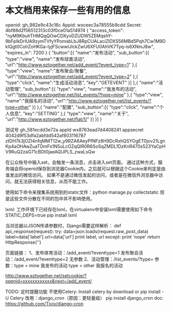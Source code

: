 本文档用来保存一些有用的信息
==============================
openid: gh_982e9c43c16c
Appid: wxceec3a78555b9cdd
Secret: 4bf88d2f56512313c03f0ce01a514974
{
    "access_token": "nyM9KbuhTHMQqQOwCDXyvDZUDW5ZEMqshY-9bFpIkDrIUA9zymTVfyYPomsbLbJ8RpCUALaciZlDXS56MBd5Pqh7Cw1M9DkIQgt0ColrZoHKGa-IyjFScwwIJlckZwU6XFU0AhVK7Tyq-is6XNmJ8w",
    "expires_in": 7200
}
{
  "button":[{
    "name":"发布活动",
    "sub_button":[{
      "type":"view",
      "name":"发布球类活动",
      "url":"http://www.eztogether.net/add_event/?event_type=1"
    },{
      "type":"view",
      "name":"发布聚会/聚餐",
      "url":"http://www.eztogether.net/add_event/?event_type=2"
    },{
      "type":"click",
      "name":"生成活动消息",
      "key":"GETEVENT"
    }]
  },{
    "name":"活动管理",
    "sub_button":[{
       "type":"view",
       "name":"我发布的活动",
       "url":"http://www.eztogether.net/list_events/?type=mine"
    },{
      "type":"view",
      "name":"我报名的活动",
      "url":"http://www.eztogether.net/list_events/?type=other"
    }]
  },{
    "name":"配置",
    "sub_button":[{
      "type":"click",
      "name":"个人信息",
      "key":"SETTING"
    },{
      "type":"view",
      "name":"关于",
      "url":"http://www.eztogether.net/flat/1/"
    }]
  }]
}

测试号 gh_581ecdd3e72a
appId wx8763ead7d4408241
appsecret 4042d9f53dfa2abfdd542af803116787
ztDH7k3jOZI4nfqMMT12w_y9RZA6AeyPfNFz8H9DcRxhQSYOgET0jov21LgnKp4aOHAwZuaTDmFo1N5uLcOZqQIR0R6SoSqZMDL1DzKnR470s523YaCpHV9RuQ2zaG71cBDt0jaeAQUPLS_zwaLsQw

在公众账号中输入set，会触发一条消息，点击进入set页面。
通过这种方式，服务端会将openid保存到浏览器Cookie内，之后就可以根据这个Cookie来判定是由谁发出的微信访问。
如果不是通过微信发起的访问，或者是在微信外浏览器中访问，就无法获得相关信息，从而不能工作。

使用如下命令来搜集系统用到的static文件：python manage.py collectstatic
但是这些文件分散在不同的包中并不影响使用。

lxml: 工作环境下已经存在lxml，在virtualenv中安装lxml需要使用如下命令
  STATIC_DEPS=true pip install lxml

当浏览器以JSON传递参数时，Django需要这样解析：
def api_response(request):
    try:
        data=json.loads(request.raw_post_data)
        label=data['label']
        url=data['url']
        print label, url
    except:
        print 'nope'
    return HttpResponse('')


页面链接：
1、发布体育活动：/add_event/?eventtype=1
发布聚会活动：/add_event/?eventtype=2
无参数
2、活动管理：/list_events/?type=
参数：type = mine 我发布的活动
     type = other 我报名的活动

http://www.eztogether.net/setcookie/?openid=xxxxxxxxxxxx&next=/add_event/

TODO: 定时提醒功能
不使用Celery:
Install celery by download or pip install -U Celery
改用：django_cron（原因：更轻量级）
pip install django_cron
doc: https://github.com/Tivix/django-cron